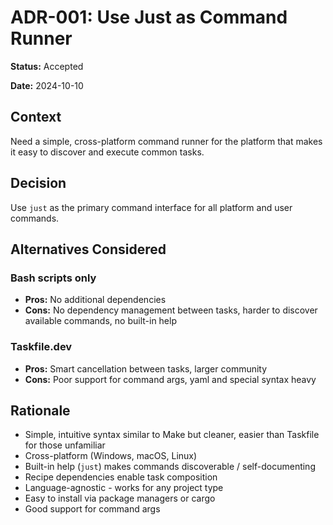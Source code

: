 # ADR-001: Use Just as Command Runner

**Status:** Accepted

**Date:** 2024-10-10

## Context

Need a simple, cross-platform command runner for the platform that makes it easy to discover and execute common tasks.

## Decision

Use `just` as the primary command interface for all platform and user commands.

## Alternatives Considered

### Bash scripts only

- **Pros:** No additional dependencies
- **Cons:** No dependency management between tasks, harder to discover available commands, no built-in help

### Taskfile.dev

- **Pros:** Smart cancellation between tasks, larger community
- **Cons:** Poor support for command args, yaml and special syntax heavy

## Rationale

- Simple, intuitive syntax similar to Make but cleaner, easier than Taskfile for those unfamiliar
- Cross-platform (Windows, macOS, Linux)
- Built-in help (`just`) makes commands discoverable / self-documenting
- Recipe dependencies enable task composition
- Language-agnostic - works for any project type
- Easy to install via package managers or cargo
- Good support for command args
